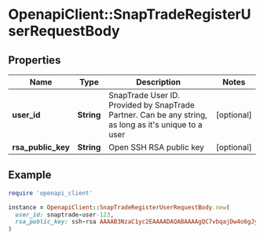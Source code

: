 # OpenapiClient::SnapTradeRegisterUserRequestBody

## Properties

| Name | Type | Description | Notes |
| ---- | ---- | ----------- | ----- |
| **user_id** | **String** | SnapTrade User ID. Provided by SnapTrade Partner. Can be any string, as long as it&#39;s unique to a user | [optional] |
| **rsa_public_key** | **String** | Open SSH RSA public key | [optional] |

## Example

```ruby
require 'openapi_client'

instance = OpenapiClient::SnapTradeRegisterUserRequestBody.new(
  user_id: snaptrade-user-123,
  rsa_public_key: ssh-rsa AAAAB3NzaC1yc2EAAAADAQABAAAAgQC7vbqajDw4o6gJy8UtmIbkcpnkO3Kwc4qsEnSZp/TR+fQi62F79RHWmwKOtFmwteURgLbj7D/WGuNLGOfa/2vse3G2eHnHl5CB8ruRX9fBl/KgwCVr2JaEuUm66bBQeP5XeBotdR4cvX38uPYivCDdPjJ1QWPdspTBKcxeFbccDw&#x3D;&#x3D;
)
```

